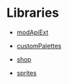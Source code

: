 # Libraries

* [modApiExt](https://github.com/kartoFlane/ITB-ModUtils)

* [customPalettes](https://github.com/KnightMiner/ITB-KnightUtils)

* [shop](https://github.com/Lemonymous/ITB-modding-libraries)

* [sprites](https://github.com/KnightMiner/ITB-KnightUtils)
